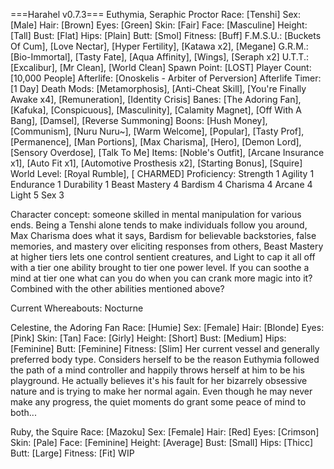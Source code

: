 ===Harahel v0.7.3===
Euthymia, Seraphic Proctor
Race: [Tenshi]
Sex: [Male]
Hair: [Brown]
Eyes: [Green]
Skin: [Fair]
Face: [Masculine]
Height: [Tall]
Bust: [Flat]
Hips: [Plain]
Butt: [Smol]
Fitness: [Buff]
F.M.S.U.: [Buckets Of Cum], [Love Nectar], [Hyper Fertility], [Katawa x2], [Megane]
G.R.M.: [Bio-Immortal], [Tasty Fate], [Aqua Affinity], [Wings], [Seraph x2]
U.T.T.: [Excalibur], [Mr Clean], [World Clean]
Spawn Point: [LOST]
Player Count: [10,000 People]
Afterlife: [Onoskelis - Arbiter of Perversion]
Afterlife Timer: [1 Day]
Death Mods: [Metamorphosis], [Anti-Cheat Skill], [You're Finally Awake x4], [Remuneration], [Identity Crisis]
Banes: [The Adoring Fan], [Kafuka], [Conspicuous], [Masculinity], [Calamity Magnet], [Off With A Bang], [Damsel], [Reverse Summoning]
Boons: [Hush Money], [Communism], [Nuru Nuru~], [Warm Welcome], [Popular], [Tasty Prof], [Permanence], [Man Portions], [Max Charisma], [Hero], [Demon Lord], [Sensory Overdose], [Talk To Me]
Items: [Noble's Outfit], [Arcane Insurance x1], [Auto Fit x1], [Automotive Prosthesis x2], [Starting Bonus], [Squire]
World Level: [Royal Rumble], [ CHARMED]
Proficiency:
Strength 1
Agility 1
Endurance 1
Durability 1
Beast Mastery 4
Bardism 4
Charisma 4
Arcane 4
Light 5
Sex 3

Character concept: someone skilled in mental manipulation for various ends.
Being a Tenshi alone tends to make individuals follow you around, Max Charisma does what it says, Bardism for believable backstories, false memories, and mastery over eliciting responses from others, Beast Mastery at higher tiers lets one control sentient creatures, and Light to cap it all off with a tier one ability brought to tier one power level. If you can soothe a mind at tier one what can you do when you can crank more magic into it? Combined with the other abilities mentioned above?

Current Whereabouts: Nocturne

Celestine, the Adoring Fan
Race: [Humie]
Sex: [Female]
Hair: [Blonde]
Eyes: [Pink]
Skin: [Tan]
Face: [Girly]
Height: [Short]
Bust: [Medium]
Hips: [Feminine]
Butt: [Feminine]
Fitness: [Slim]
Her current vessel and generally preferred body type. Considers herself to be the reason Euthymia followed the path of a mind controller and happily throws herself at him to be his playground. He actually believes it's his fault for her bizarrely obsessive nature and is trying to make her normal again. Even though he may never make any progress, the quiet moments do grant some peace of mind to both...

Ruby, the Squire
Race: [Mazoku]
Sex: [Female]
Hair: [Red]
Eyes: [Crimson]
Skin: [Pale]
Face: [Feminine]
Height: [Average]
Bust: [Small]
Hips: [Thicc]
Butt: [Large]
Fitness: [Fit]
WIP